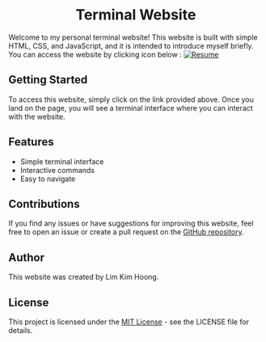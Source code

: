 <h1 align="center">Terminal Website</h1>
Welcome to my personal terminal website! This website is built with simple HTML, CSS, and JavaScript, and it is intended to introduce myself briefly.
<br/>
You can access the website by clicking icon below : 
<a href="https://limkimhoong.github.io/terminalWebsite"/](https://limkimhoong.github.io/terminalWebsite/)">
        <img alt="Resume" title="Checkout My Resume in Web Form" src="https://custom-icon-badges.demolab.com/badge/-My%20Resume-green?style=for-the-badge&logoColor=white&logo=repo"/>
</a>

## Getting Started
To access this website, simply click on the link provided above. Once you land on the page, you will see a terminal interface where you can interact with the website.

## Features
- Simple terminal interface
- Interactive commands
- Easy to navigate


## Contributions
If you find any issues or have suggestions for improving this website, feel free to open an issue or create a pull request on the [GitHub repository](https://github.com/limkimhoong/terminalWebsite.git).

## Author
This website was created by Lim Kim Hoong. 

## License
This project is licensed under the [MIT License](https://opensource.org/license/mit/) - see the LICENSE file for details.
